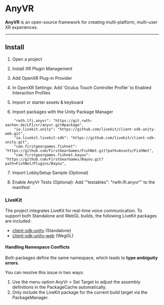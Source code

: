 # AnyVR

**AnyVR** is an open-source framework for creating multi-platform, multi-user XR experiences.

---

## Install

1. Open a project

2. Install XR Plugin Management

3. Add OpenXR Plug-in Provider

4. In OpenXR Settings: Add 'Oculus Touch Controller Profile' to Enabled Interaction Profiles

5. Import xr starter assets & keyboard

6. Import packages with the Unity Package Manager

```
    "rwth.lfi.anyvr": "https://git.rwth-aachen.de/LFI/xr/anyvr.git#package",
    "io.livekit.unity": "https://github.com/livekit/client-sdk-unity-web.git",
    "io.livekit.livekit-sdk": "https://github.com/livekit/client-sdk-unity.git",
    "com.firstgeargames.fishnet": "https://github.com/FirstGearGames/FishNet.git?path=Assets/FishNet",
    "com.firstgeargames.fishnet.bayou": "https://github.com/FirstGearGames/Bayou.git?path=FishNet/Plugins/Bayou",
```

7. Import LobbySetup Sample (Optional)

8. Enable AnyVr Tests (Optional):
   Add '"testables": "rwth.lfi.anyvr"' to the manifest

### LiveKit

The project integrates LiveKit for real-time voice communication.
To support both Standalone and WebGL builds, the following LiveKit packages are included:

- [client-sdk-unity](https://github.com/livekit/client-sdk-unity) (Standalone)
- [client-sdk-unity-web](https://github.com/livekit/client-sdk-unity-web) (WegGL)

#### Handling Namespace Conflicts

Both packages define the same namespace, which leads to **type ambiguity errors**.

You can resolve this issue in two ways:

1. Use the menu option AnyVr > Set Target to adjust the assembly definitions in the PackageCache automatically.
2. Only include the LiveKit package for the current build target via the PackageManager.

